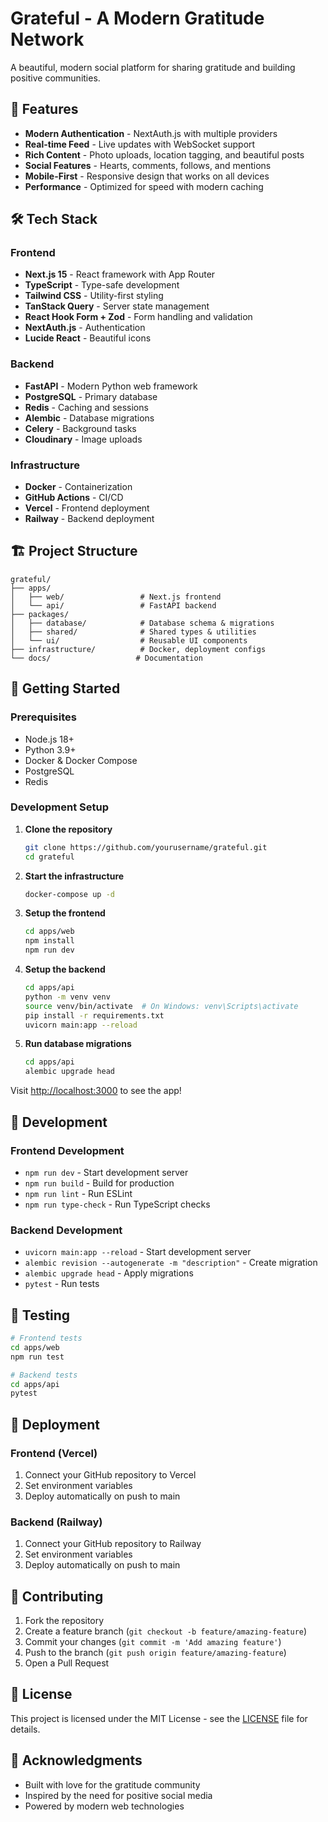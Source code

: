 # Grateful - A Modern Gratitude Network

A beautiful, modern social platform for sharing gratitude and building positive communities.

## 🚀 Features

- **Modern Authentication** - NextAuth.js with multiple providers
- **Real-time Feed** - Live updates with WebSocket support
- **Rich Content** - Photo uploads, location tagging, and beautiful posts
- **Social Features** - Hearts, comments, follows, and mentions
- **Mobile-First** - Responsive design that works on all devices
- **Performance** - Optimized for speed with modern caching

## 🛠 Tech Stack

### Frontend
- **Next.js 15** - React framework with App Router
- **TypeScript** - Type-safe development
- **Tailwind CSS** - Utility-first styling
- **TanStack Query** - Server state management
- **React Hook Form + Zod** - Form handling and validation
- **NextAuth.js** - Authentication
- **Lucide React** - Beautiful icons

### Backend
- **FastAPI** - Modern Python web framework
- **PostgreSQL** - Primary database
- **Redis** - Caching and sessions
- **Alembic** - Database migrations
- **Celery** - Background tasks
- **Cloudinary** - Image uploads

### Infrastructure
- **Docker** - Containerization
- **GitHub Actions** - CI/CD
- **Vercel** - Frontend deployment
- **Railway** - Backend deployment

## 🏗 Project Structure

```
grateful/
├── apps/
│   ├── web/                 # Next.js frontend
│   └── api/                 # FastAPI backend
├── packages/
│   ├── database/            # Database schema & migrations
│   ├── shared/              # Shared types & utilities
│   └── ui/                  # Reusable UI components
├── infrastructure/          # Docker, deployment configs
└── docs/                   # Documentation
```

## 🚀 Getting Started

### Prerequisites
- Node.js 18+
- Python 3.9+
- Docker & Docker Compose
- PostgreSQL
- Redis

### Development Setup

1. **Clone the repository**
   ```bash
   git clone https://github.com/yourusername/grateful.git
   cd grateful
   ```

2. **Start the infrastructure**
   ```bash
   docker-compose up -d
   ```

3. **Setup the frontend**
   ```bash
   cd apps/web
   npm install
   npm run dev
   ```

4. **Setup the backend**
   ```bash
   cd apps/api
   python -m venv venv
   source venv/bin/activate  # On Windows: venv\Scripts\activate
   pip install -r requirements.txt
   uvicorn main:app --reload
   ```

5. **Run database migrations**
   ```bash
   cd apps/api
   alembic upgrade head
   ```

Visit [http://localhost:3000](http://localhost:3000) to see the app!

## 📝 Development

### Frontend Development
- `npm run dev` - Start development server
- `npm run build` - Build for production
- `npm run lint` - Run ESLint
- `npm run type-check` - Run TypeScript checks

### Backend Development
- `uvicorn main:app --reload` - Start development server
- `alembic revision --autogenerate -m "description"` - Create migration
- `alembic upgrade head` - Apply migrations
- `pytest` - Run tests

## 🧪 Testing

```bash
# Frontend tests
cd apps/web
npm run test

# Backend tests
cd apps/api
pytest
```

## 🚀 Deployment

### Frontend (Vercel)
1. Connect your GitHub repository to Vercel
2. Set environment variables
3. Deploy automatically on push to main

### Backend (Railway)
1. Connect your GitHub repository to Railway
2. Set environment variables
3. Deploy automatically on push to main

## 🤝 Contributing

1. Fork the repository
2. Create a feature branch (`git checkout -b feature/amazing-feature`)
3. Commit your changes (`git commit -m 'Add amazing feature'`)
4. Push to the branch (`git push origin feature/amazing-feature`)
5. Open a Pull Request

## 📄 License

This project is licensed under the MIT License - see the [LICENSE](LICENSE) file for details.

## 🙏 Acknowledgments

- Built with love for the gratitude community
- Inspired by the need for positive social media
- Powered by modern web technologies 